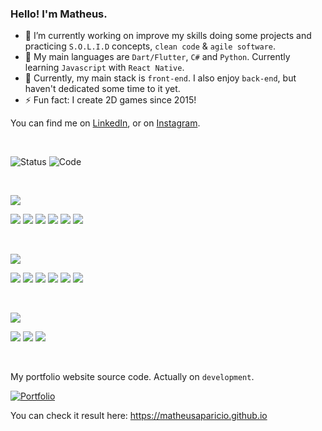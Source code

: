 ### Hello! I'm Matheus.


- 🔭 I’m currently working on improve my skills doing some projects and practicing `S.O.L.I.D` concepts, `clean code` & `agile software`.
- 💪 My main languages are `Dart/Flutter`, `C#` and `Python`. Currently learning `Javascript` with `React Native`.
- 🌱 Currently, my main stack is `front-end`. I also enjoy `back-end`, but haven't dedicated some time to it yet.
- ⚡ Fun fact: I create 2D games since 2015!


 <!-- Actual text -->
You can find me on [LinkedIn](https://www.linkedin.com/in/matheusaps/), or on [Instagram](https://www.instagram.com/math.apr/).
 
<p>&nbsp;</p>
 
![Status](https://github-readme-stats.vercel.app/api/?username=matheusAparicio&theme=gotham&show_icons=true&count_private=true)
![Code](https://github-readme-stats.vercel.app/api/top-langs/?username=matheusAparicio&theme=gotham&layout=compact)
    
<p>&nbsp;</p>


![](https://img.shields.io/badge/Code-informational?style=for-the-badge&logoColor=white&color=323330)

![](https://img.shields.io/badge/Python-informational?style=for-the-badge&logo=python&logoColor=white&color=bd9d2b)
![](https://img.shields.io/badge/CSharp-informational?style=for-the-badge&logo=csharp&logoColor=white&color=00a4ef)
![](https://img.shields.io/badge/Flutter-informational?style=for-the-badge&logo=flutter&logoColor=white&color=4285F4)
![](https://img.shields.io/badge/Java-informational?style=for-the-badge&logo=java&logoColor=white&color=AA1117)
![](https://img.shields.io/badge/C++-informational?style=for-the-badge&logo=cplusplus&logoColor=white&color=044F88)
![](https://img.shields.io/badge/Javascript-informational?style=for-the-badge&logo=javascript&logoColor=white&color=323330)

<p>&nbsp;</p>

![](https://img.shields.io/badge/Tools-informational?style=for-the-badge&logoColor=white&color=323330)

![](https://img.shields.io/badge/MySql-informational?style=for-the-badge&logo=mysql&logoColor=white&color=00758F)
![](https://img.shields.io/badge/SQLite-informational?style=for-the-badge&logo=mysql&logoColor=white&color=044F88)
![](https://img.shields.io/badge/PostgreSQL-informational?style=for-the-badge&logo=postgresql&logoColor=white&color=336791)
![](https://img.shields.io/badge/Firebird-informational?style=for-the-badge&logo=firebird&logoColor=white&color=F26722)
![](https://img.shields.io/badge/DBeaver-informational?style=for-the-badge&logo=dbeaver&logoColor=white&color=756331)
![](https://img.shields.io/badge/Unity-informational?style=for-the-badge&logo=unity&logoColor=white&color=323330)

<p>&nbsp;</p>

![](https://img.shields.io/badge/Editors-informational?style=for-the-badge&logoColor=white&color=323330)

![](https://img.shields.io/badge/VSCode-informational?style=for-the-badge&logo=visualstudio&logoColor=white&color=00a4ef)
![](https://img.shields.io/badge/VisualStudio-informational?style=for-the-badge&logo=visualstudio&logoColor=white&color=00a4ef)
![](https://img.shields.io/badge/PyCharm-informational?style=for-the-badge&logo=pycharm&logoColor=white&color=323330)

<p>&nbsp;</p>

My portfolio website source code. Actually on `development`.

[![Portfolio](https://github-readme-stats.vercel.app/api/pin/?username=matheusAparicio&repo=portfolio&show_owner=true&theme=gotham)](https://github.com/matheusAparicio/portfolio)

You can check it result here: https://matheusaparicio.github.io
